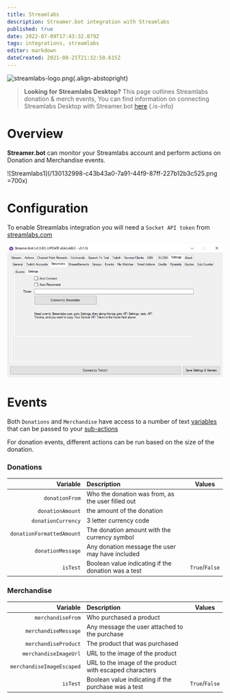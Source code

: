 ```yaml
---
title: Streamlabs
description: Streamer.bot integration with Streamlabs
published: true
date: 2022-07-09T17:43:32.879Z
tags: integrations, streamlabs
editor: markdown
dateCreated: 2021-08-25T21:32:50.615Z
---
```


![streamlabs-logo.png](https://streamer.bot/img/integrations/streamlabs.png){.align-abstopright}

> **Looking for Streamlabs Desktop?**
> This page outlines Streamlabs donation & merch events, 
> You can find information on connecting Streamlabs Desktop with Streamer.bot [here](/en/Boadcasters/StreamlabsDesktop)
{.is-info}


# Overview

**Streamer.bot** can monitor your Streamlabs account and perform actions on Donation and Merchandise events.

![Streamlabs1](/130132998-c43b43a0-7a91-44f9-87ff-227b12b3c525.png =700x)

# Configuration

To enable Streamlabs integration you will need a `Socket API token` from [streamlabs.com](https://streamlabs.com/)

![Streamlabs2](/130133061-8a2cbf68-1613-4c74-acb3-ea62e6e08cd8.png)

# Events

Both `Donations` and `Merchandise` have access to a number of text [variables](/Variables) that can be passed to your [sub-actions](/Sub-Actions)

For donation events, different actions can be run based on the size of the donation. 

### Donations

| Variable | Description | Values |
|---------:|:------------|---------|
`donationFrom` | Who the donation was from, as the user filled out | |
`donationAmount` | the amount of the donation | |
`donationCurrency` | 3 letter currency code | |
`donationFormattedAmount` | The donation amount with the currency symbol | |
`donationMessage` | Any donation message the user may have included | |
`isTest` | Boolean value indicating if the donation was a test |  `True`/`False` |


### Merchandise

| Variable | Description | Values |
|---------:|:------------|---------|
`merchandiseFrom` | Who purchased a product | |
`merchandiseMessage` | Any message the user attached to the purchase | |
`merchandiseProduct` | The product that was purchased | |
`merchandiseImageUrl` | URL to the image of the product | |
`merchandiseImageEscaped` | URL to the image of the product with escaped characters | |
`isTest` | Boolean value indicating if the purchase was a test |  `True`/`False` 

